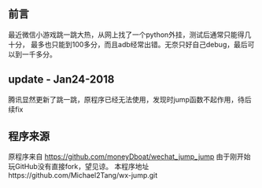 ## 前言
最近微信小游戏跳一跳大热，从网上找了一个python外挂，测试后通常只能得几十分，
最多也只能到100多分，而且adb经常出错。无奈只好自己debug，最后可以到一千多分。

## update - Jan24-2018
腾讯显然更新了跳一跳，原程序已经无法使用，发现时jump函数不起作用，待后续fix

## 程序来源
原程序来自 https://github.com/moneyDboat/wechat_jump_jump
由于刚开始玩GitHub没有直接fork，望见谅。
本程序地址https://github.com/Michael2Tang/wx-jump.git
